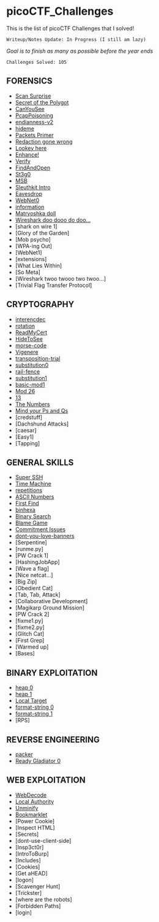 # picoCTF_Challenges
This is the list of picoCTF Challenges that I solved! 

`Writeup/Notes Update: In Progress (I still am lazy)`

*Goal is to finish as many as possible before the year ends*

`Challenges Solved: 105`

## FORENSICS
- [Scan Surprise](Forensics/Scan-Surprise.md)
- [Secret of the Polygot](Forensics/Secret-of-the-Polygot.md)
- [CanYouSee](Forensics/CanYouSee.md)
- [PcapPoisoning](Forensics/PcapPoisoning.md)
- [endianness-v2](Forensics/endianness-v2.md)
- [hideme](Forensics/hideme.md)
- [Packets Primer](Forensics/Packets-Primer.md)
- [Redaction gone wrong](Forensics/Redaction-gone-wrong.md)
- [Lookey here](Forensics/Lookey-here.md)
- [Enhance!](Forensics/Enhance!.md)
- [Verify](Forensics/Verify.md)
- [FindAndOpen](Forensics/FindAndOpen.md)
- [St3g0](Forensics/St3g0.md)
- [MSB](Forensics/MSB.md)
- [Sleuthkit Intro](Forensics/Sleuthkit-Intro.md)
- [Eavesdrop](Forensics/Eavesdrop.md)
- [WebNet0](Forensics/WebNet0.md)
- [information](Forensics/information.md)
- [Matryoshka doll](Forensics/Matryoshka-doll.md)
- [Wireshark doo dooo do doo...](Forensics/Wireshark-doo-doo.md)
- [shark on wire 1]
- [Glory of the Garden]
- [Mob psycho]
- [WPA-ing Out]
- [WebNet1]
- [extensions]
- [What Lies Within]
- [So Meta]
- [Wireshark twoo twooo two twoo...]
- [Trivial Flag Transfer Protocol]

## CRYPTOGRAPHY
- [interencdec](Cryptography/interencdec.md)
- [rotation](Cryptography/rotation.md)
- [ReadMyCert](Cryptography/ReadMyCert.md)
- [HideToSee](Cryptography/HideToSee.md)
- [morse-code](Cryptography/morse-code.md)
- [Vigenere](Cryptography/Vigenere.md)
- [transposition-trial](Cryptography/transposition-trial.md)
- [substitution0](Cryptography/substitution0.md)
- [rail-fence](Cryptography/rail-fence.md)
- [substitution1](Cryptography/substitution1.md)
- [basic-mod1](Cryptography/basic-mod1.md)
- [Mod 26](Cryptography/mod-26.md)
- [13](Cryptography/13.md)
- [The Numbers](Cryptography/The-Numbers.md)
- [Mind your Ps and Qs](Cryptography/Mind-Your-Ps-and-Qs.md)
- [credstuff]
- [Dachshund Attacks]
- [caesar]
- [Easy1]
- [Tapping]

## GENERAL SKILLS
- [Super SSH](General_Skills/SuperSSH.md)
- [Time Machine](General_Skills/Time-Machine.md)
- [repetitions](General_Skills/repetitions.md)
- [ASCII Numbers](General_Skills/ASCII-Numbers.md)
- [First Find](General_Skills/First-Find.md)
- [binhexa](General_Skills/binhexa.md)
- [Binary Search](General_Skills/Binary-Search.md)
- [Blame Game](General_Skills/Blame-Game.md)
- [Commitment Issues](General_Skills/Commitment-Issues.md)
- [dont-you-love-banners](General_Skills/dont-you-love-banners.md)
- [Serpentine]
- [runme.py]
- [PW Crack 1]
- [HashingJobApp]
- [Wave a flag]
- [Nice netcat...]
- [Big Zip]
- [Obedient Cat]
- [Tab, Tab, Attack]
- [Collaborative Development]
- [Magikarp Ground Mission]
- [PW Crack 2]
- [fixme1.py]
- [fixme2.py]
- [Glitch Cat]
- [First Grep]
- [Warmed up]
- [Bases]

## BINARY EXPLOITATION
- [heap 0](Binary_Exploitation/heap-0.md)
- [heap 1](Binary_Exploitation/heap-1.md)
- [Local Target](Binary_Exploitation/Local-Target.md)
- [format-string 0](Binary_Exploitation/format-string0.md)
- [format-string 1](Binary_Exploitation/format-string1.md)
- [RPS]

## REVERSE ENGINEERING
- [packer](Reverse_Engineering/packer.md)
- [Ready Gladiator 0](Reverse_Engineering/Ready-Gladiator-0.md)

## WEB EXPLOITATION
- [WebDecode](Web_Exploitation/WebDecode.md)
- [Local Authority](Web_Exploitation/Local-Authority.md)
- [Unminify](Web_Exploitation/Unminify.md)
- [Bookmarklet](Web_Exploitation/Bookmarklet.md)
- [Power Cookie]
- [Inspect HTML]
- [Secrets]
- [dont-use-client-side]
- [Insp3ct0r]
- [IntroToBurp]
- [Includes]
- [Cookies]
- [Get aHEAD]
- [logon]
- [Scavenger Hunt]
- [Trickster]
- [where are the robots]
- [Forbidden Paths]
- [login]
